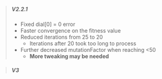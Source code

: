 > ##### V2.2.1
> - Fixed dial[0] = 0 error
> - Faster convergence on the fitness value
> - Reduced iterations from 25 to 20
>    - Iterations after 20 took too long to process
> - Further decreased mutationFactor when reaching <50
>    - <b>More tweaking may be needed </b>

> ##### V3
> 

